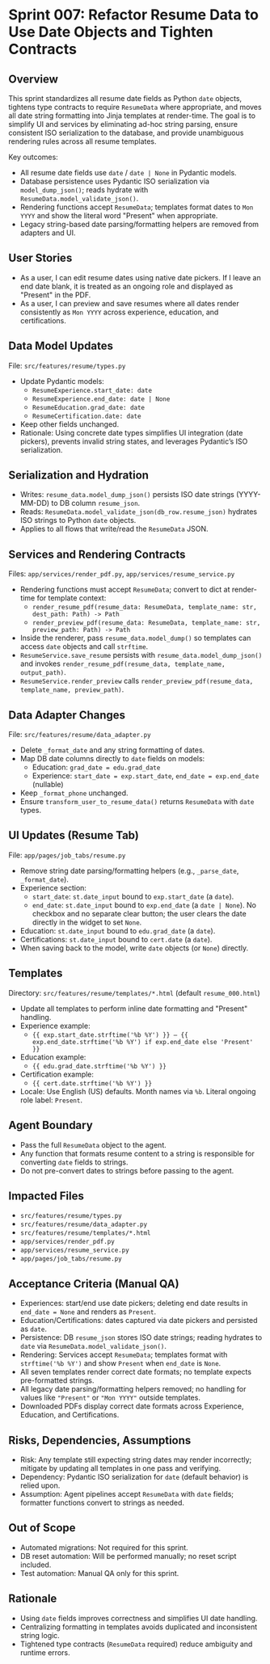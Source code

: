 # Sprint 007: Refactor Resume Data to Use Date Objects and Tighten Contracts

## Overview
This sprint standardizes all resume date fields as Python `date` objects, tightens type contracts to require `ResumeData` where appropriate, and moves all date string formatting into Jinja templates at render-time. The goal is to simplify UI and services by eliminating ad-hoc string parsing, ensure consistent ISO serialization to the database, and provide unambiguous rendering rules across all resume templates.

Key outcomes:
- All resume date fields use `date` / `date | None` in Pydantic models.
- Database persistence uses Pydantic ISO serialization via `model_dump_json()`; reads hydrate with `ResumeData.model_validate_json()`.
- Rendering functions accept `ResumeData`; templates format dates to `Mon YYYY` and show the literal word "Present" when appropriate.
- Legacy string-based date parsing/formatting helpers are removed from adapters and UI.

## User Stories
- As a user, I can edit resume dates using native date pickers. If I leave an end date blank, it is treated as an ongoing role and displayed as "Present" in the PDF.
- As a user, I can preview and save resumes where all dates render consistently as `Mon YYYY` across experience, education, and certifications.

## Data Model Updates
File: `src/features/resume/types.py`
- Update Pydantic models:
  - `ResumeExperience.start_date: date`
  - `ResumeExperience.end_date: date | None`
  - `ResumeEducation.grad_date: date`
  - `ResumeCertification.date: date`
- Keep other fields unchanged.
- Rationale: Using concrete date types simplifies UI integration (date pickers), prevents invalid string states, and leverages Pydantic’s ISO serialization.

## Serialization and Hydration
- Writes: `resume_data.model_dump_json()` persists ISO date strings (YYYY-MM-DD) to DB column `resume_json`.
- Reads: `ResumeData.model_validate_json(db_row.resume_json)` hydrates ISO strings to Python `date` objects.
- Applies to all flows that write/read the `ResumeData` JSON.

## Services and Rendering Contracts
Files: `app/services/render_pdf.py`, `app/services/resume_service.py`
- Rendering functions must accept `ResumeData`; convert to dict at render-time for template context:
  - `render_resume_pdf(resume_data: ResumeData, template_name: str, dest_path: Path) -> Path`
  - `render_preview_pdf(resume_data: ResumeData, template_name: str, preview_path: Path) -> Path`
- Inside the renderer, pass `resume_data.model_dump()` so templates can access `date` objects and call `strftime`.
- `ResumeService.save_resume` persists with `resume_data.model_dump_json()` and invokes `render_resume_pdf(resume_data, template_name, output_path)`.
- `ResumeService.render_preview` calls `render_preview_pdf(resume_data, template_name, preview_path)`.

## Data Adapter Changes
File: `src/features/resume/data_adapter.py`
- Delete `_format_date` and any string formatting of dates.
- Map DB date columns directly to `date` fields on models:
  - Education: `grad_date = edu.grad_date`
  - Experience: `start_date = exp.start_date`, `end_date = exp.end_date` (nullable)
- Keep `_format_phone` unchanged.
- Ensure `transform_user_to_resume_data()` returns `ResumeData` with `date` types.

## UI Updates (Resume Tab)
File: `app/pages/job_tabs/resume.py`
- Remove string date parsing/formatting helpers (e.g., `_parse_date`, `_format_date`).
- Experience section:
  - `start_date`: `st.date_input` bound to `exp.start_date` (a `date`).
  - `end_date`: `st.date_input` bound to `exp.end_date` (a `date | None`). No checkbox and no separate clear button; the user clears the date directly in the widget to set `None`.
- Education: `st.date_input` bound to `edu.grad_date` (a `date`).
- Certifications: `st.date_input` bound to `cert.date` (a `date`).
- When saving back to the model, write `date` objects (or `None`) directly.

## Templates
Directory: `src/features/resume/templates/*.html` (default `resume_000.html`)
- Update all templates to perform inline date formatting and "Present" handling.
- Experience example:
  - `{{ exp.start_date.strftime('%b %Y') }} – {{ exp.end_date.strftime('%b %Y') if exp.end_date else 'Present' }}`
- Education example:
  - `{{ edu.grad_date.strftime('%b %Y') }}`
- Certification example:
  - `{{ cert.date.strftime('%b %Y') }}`
- Locale: Use English (US) defaults. Month names via `%b`. Literal ongoing role label: `Present`.

## Agent Boundary
- Pass the full `ResumeData` object to the agent.
- Any function that formats resume content to a string is responsible for converting `date` fields to strings.
- Do not pre-convert dates to strings before passing to the agent.

## Impacted Files
- `src/features/resume/types.py`
- `src/features/resume/data_adapter.py`
- `src/features/resume/templates/*.html`
- `app/services/render_pdf.py`
- `app/services/resume_service.py`
- `app/pages/job_tabs/resume.py`

## Acceptance Criteria (Manual QA)
- Experiences: start/end use date pickers; deleting end date results in `end_date = None` and renders as `Present`.
- Education/Certifications: dates captured via date pickers and persisted as `date`.
- Persistence: DB `resume_json` stores ISO date strings; reading hydrates to `date` via `ResumeData.model_validate_json()`.
- Rendering: Services accept `ResumeData`; templates format with `strftime('%b %Y')` and show `Present` when `end_date` is `None`.
- All seven templates render correct date formats; no template expects pre-formatted strings.
- All legacy date parsing/formatting helpers removed; no handling for values like `"Present"` or `"Mon YYYY"` outside templates.
- Downloaded PDFs display correct date formats across Experience, Education, and Certifications.

## Risks, Dependencies, Assumptions
- Risk: Any template still expecting string dates may render incorrectly; mitigate by updating all templates in one pass and verifying.
- Dependency: Pydantic ISO serialization for `date` (default behavior) is relied upon.
- Assumption: Agent pipelines accept `ResumeData` with `date` fields; formatter functions convert to strings as needed.

## Out of Scope
- Automated migrations: Not required for this sprint.
- DB reset automation: Will be performed manually; no reset script included.
- Test automation: Manual QA only for this sprint.

## Rationale
- Using `date` fields improves correctness and simplifies UI date handling.
- Centralizing formatting in templates avoids duplicated and inconsistent string logic.
- Tightened type contracts (`ResumeData` required) reduce ambiguity and runtime errors.
